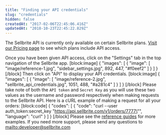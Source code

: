 ```yaml
---
title: "Finding your API credentials"
slug: "credentials"
hidden: false
createdAt: "2017-02-06T22:45:06.416Z"
updatedAt: "2018-10-23T22:45:22.829Z"
---
```

The Sellbrite API is currently only available on certain Sellbrite plans. [Visit our Pricing page](https://www.sellbrite.com/pricing-pro/) to see which plans include API access. 

Once you have been given API access, click on the "Settings" tab in the top navigation of the Sellbrite app.
[block:image]
{
  "images": [
    {
      "image": [
        "image/reference-1.jpg",
        "sidebar_settings.jpg",
        892,
        447,
        "#f0eef2"
      ]
    }
  ]
}
[/block]
Then click on "API" to display your API credentials. 
[block:image]
{
  "images": [
    {
      "image": [
        "image/reference-2.jpg",
        "sellbrite_api_credentials.jpg",
        1051,
        488,
        "#a281c4"
      ]
    }
  ]
}
[/block]
Please take note of both the ```API token``` and ```Secret Key``` as you will use these two values as the username and password respectively when making requests to the Sellbrite API. Here is a cURL example of making a request for all your orders:
[block:code]
{
  "codes": [
    {
      "code": "curl --user auth_token:secret_key \"https://api.sellbrite.com/v1/orders/7777\"",
      "language": "curl"
    }
  ]
}
[/block]
Please see the [reference guides](reference/introduction) for more examples. If you need more support, please send any questions to <mailto:developer@sellbrite.com>
